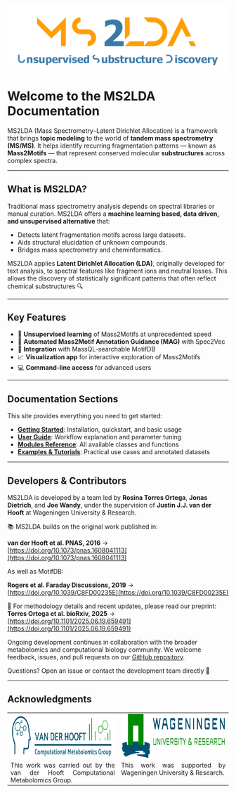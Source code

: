 ![MS2LDA Logo](./figures/MS2LDA_LOGO_white.jpg)

# Welcome to the MS2LDA Documentation

MS2LDA (Mass Spectrometry–Latent Dirichlet Allocation) is a framework that brings **topic modeling** to the world of **tandem mass spectrometry (MS/MS)**. It helps identify recurring fragmentation patterns — known as **Mass2Motifs** — that represent conserved molecular **substructures** across complex spectra.

---

## What is MS2LDA?

Traditional mass spectrometry analysis depends on spectral libraries or manual curation. MS2LDA offers a **machine learning based, data driven, and unsupervised alternative** that:

- Detects latent fragmentation motifs across large datasets.
- Aids structural elucidation of unknown compounds.
- Bridges mass spectrometry and cheminformatics.

MS2LDA applies **Latent Dirichlet Allocation (LDA)**, originally developed for text analysis, to spectral features like fragment ions and neutral losses. This allows the discovery of statistically significant patterns that often reflect chemical substructures 🔍

---

## Key Features

- 🧠 **Unsupervised learning** of Mass2Motifs at unprecedented speed
- 🧬 **Automated Mass2Motif Annotation Guidance (MAG)** with Spec2Vec
- 🔗 **Integration** with MassQL-searchable MotifDB
- 📈 **Visualization app** for interactive exploration of Mass2Motifs
- 💻 **Command-line access** for advanced users

---

## Documentation Sections

This site provides everything you need to get started:

- [**Getting Started**](./home/quick_start.md): Installation, quickstart, and basic usage
- [**User Guide**](./guide/overview): Workflow explanation and parameter tuning
- [**Modules Reference**](./api/): All available classes and functions
- [**Examples & Tutorials**](./examples/): Practical use cases and annotated datasets

---

## Developers & Contributors

MS2LDA is developed by a team led by **Rosina Torres Ortega**, **Jonas Dietrich**, and **Joe Wandy**, under the supervision of **Justin J.J. van der Hooft** at Wageningen University & Research.


📚 MS2LDA builds on the original work published in:

**van der Hooft et al. PNAS, 2016** → [https://doi.org/10.1073/pnas.1608041113](https://doi.org/10.1073/pnas.1608041113)

As well as MotifDB:

**Rogers et al. Faraday Discussions, 2019** → [https://doi.org/10.1039/C8FD00235E](https://doi.org/10.1039/C8FD00235E)

📝 For methodology details and recent updates, please read our preprint:  
**Torres Ortega et al. bioRxiv, 2025** → [https://doi.org/10.1101/2025.06.19.659491](https://doi.org/10.1101/2025.06.19.659491)


Ongoing development continues in collaboration with the broader metabolomics and computational biology community. We welcome feedback, issues, and pull requests on our [GitHub repository](https://github.com/vdhooftcompmet/MS2LDA).  

Questions? Open an issue or contact the development team directly 🤝

---
## Acknowledgments

<table style="border-collapse: collapse; width: 100%;">
  <tr>
    <td style="border: none; width: 50%; vertical-align: top;">
      <img src="./figures/CompMetabolomics_logo.jpg" alt="CompMetabolomics Logo" style="height: 100px;">
    </td>
    <td style="border: none; width: 50%; vertical-align: top;">
      <img src="./figures/WUR_logo.jpg" alt="WUR Logo" style="height: 100px;">
    </td>
  </tr>
  <tr>
    <td style="border: none; text-align: justify; vertical-align: top;">
      This work was carried out by the van der Hooft Computational Metabolomics Group.
    </td>
    <td style="border: none; text-align: justify; vertical-align: top;">
      This work was supported by Wageningen University & Research.
    </td>
  </tr>
</table>
